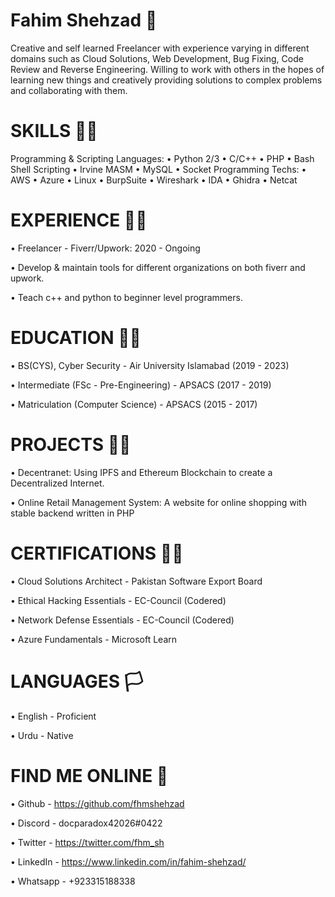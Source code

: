 # Fahim Shehzad 🙂
Creative and self learned Freelancer with experience varying in different domains such as Cloud Solutions, Web Development, Bug Fixing, Code Review and Reverse Engineering.  Willing to work with others in the hopes of learning new things and creatively providing solutions to complex problems and collaborating with them.

# SKILLS 🐱‍💻
Programming & Scripting Languages:
• Python 2/3  • C/C++  • PHP  • Bash Shell Scripting   • Irvine MASM  • MySQL  • Socket Programming
Techs: 
• AWS  • Azure  • Linux  • BurpSuite  • Wireshark  • IDA  • Ghidra  • Netcat

# EXPERIENCE 👨‍💼
• Freelancer - Fiverr/Upwork: 2020 - Ongoing

• Develop & maintain tools for different organizations on both fiverr and upwork. 

• Teach c++ and python to beginner level programmers.

# EDUCATION 👨‍🎓
• BS(CYS), Cyber Security - Air University Islamabad (2019 - 2023)

• Intermediate (FSc - Pre-Engineering) - APSACS (2017 - 2019)

• Matriculation (Computer Science) - APSACS (2015 - 2017)

# PROJECTS 👨‍💻
• Decentranet: Using IPFS and Ethereum Blockchain to create a Decentralized Internet.

• Online Retail Management System: A website for online shopping with stable backend written in PHP

# CERTIFICATIONS 👨‍🎓
• Cloud Solutions Architect - Pakistan Software Export Board

• Ethical Hacking Essentials - EC-Council (Codered) 

• Network Defense Essentials - EC-Council (Codered)

• Azure Fundamentals - Microsoft Learn

# LANGUAGES 🏳️
• English - Proficient

• Urdu - Native

# FIND ME ONLINE 📱
• Github - https://github.com/fhmshehzad

• Discord - docparadox42026#0422

• Twitter - https://twitter.com/fhm_sh

• LinkedIn - https://www.linkedin.com/in/fahim-shehzad/

• Whatsapp - +923315188338
